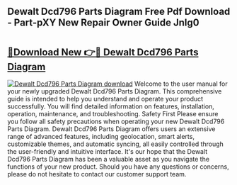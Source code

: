 ## Dewalt Dcd796 Parts Diagram Free Pdf Download - Part-pXY New Repair Owner Guide Jnlg0

# <h2><a href="http://dfigoio.blite.top/?on=Dewalt+Dcd796+Parts+Diagram">🔗Download New 👉🔴 Dewalt Dcd796 Parts Diagram</a></h2>

[![Dewalt Dcd796 Parts Diagram download](https://i.imgur.com/lujVjoI.png)](http://dfigoio.blite.top/?on=Dewalt+Dcd796+Parts+Diagram)
Welcome to the user manual for your newly upgraded Dewalt Dcd796 Parts Diagram. This comprehensive guide is intended to help you understand and operate your product successfully. You will find detailed information on features, installation, operation, maintenance, and troubleshooting. Safety First Please ensure you follow all safety precautions when operating your new Dewalt Dcd796 Parts Diagram. Dewalt Dcd796 Parts Diagram offers users an extensive range of advanced features, including geolocation, smart alerts, customizable themes, and automatic syncing, all easily controlled through the user-friendly and intuitive interface. It's our hope that the Dewalt Dcd796 Parts Diagram has been a valuable asset as you navigate the functions of your new product. Should you have any questions or concerns, please do not hesitate to contact our customer support team.
